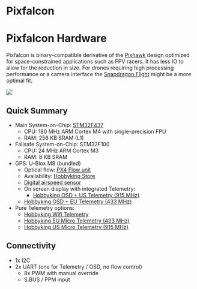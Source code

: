 # Pixfalcon

# Pixfalcon Hardware

Pixfalcon is binary-compatible derivative of the [Pixhawk](hardware-pixhawk.md) design optimized for space-constrained applications such as FPV racers. It has less IO to allow for the reduction in size. For drones requiring high processing performance or a camera interface the [Snapdragon Flight](hardware-snapdragon.md) might be a more optimal fit.

![](images/hardware/hardware-pixfalcon.png)

## Quick Summary

- Main System-on-Chip: [STM32F437](http://www.st.com/web/en/catalog/mmc/FM141/SC1169/SS1577/LN1789)
  - CPU: 180 MHz ARM Cortex M4 with single-precision FPU
  - RAM: 256 KB SRAM (L1)
- Failsafe System-on-Chip: STM32F100
  - CPU: 24 MHz ARM Cortex M3
  - RAM: 8 KB SRAM
- GPS: U-Blox M8 (bundled)
  - Optical flow: [PX4 Flow unit](http://www.hobbyking.com/hobbyking/store/__66308__HK_Pilot32_Optical_Flow_Kit_With_Sonar.html)
  - Availability: [Hobbyking Store](http://www.hobbyking.com/hobbyking/store/__86437__PixFalcon_Micro_PX4_Autopilot_plus_Micro_M8N_GPS_and_Mega_PBD_Power_Module.html)
  - [Digital airspeed sensor](http://www.hobbyking.com/hobbyking/store/__62752__HKPilot_32_Digital_Air_Speed_Sensor_And_Pitot_Tube_Set.html)
  - On screen display with integrated Telemetry:
    - [Hobbyking OSD + US Telemetry (915 MHz)](http://www.hobbyking.com/hobbyking/store/__74651__Micro_HKPilot_Telemetry_Radio_Module_with_On_Screen_Display_OSD_unit_915MHz_.html)
  - [Hobbyking OSD + EU Telemetry (433 MHz)](http://www.hobbyking.com/hobbyking/store/__74650__Micro_HKPilot_Telemetry_Radio_Module_with_On_Screen_Display_OSD_unit_433MHz_.html)
- Pure Telemetry options:
  - [Hobbyking Wifi Telemetry](http://www.hobbyking.com/hobbyking/store/__87841__APM_Pixhawk_Wireless_Wifi_Radio_Module.html)
  - [Hobbyking EU Micro Telemetry (433 MHz)](http://www.hobbyking.com/hobbyking/store/__74647__Micro_HKPilot_Telemetry_radio_Set_With_Integrated_PCB_Antenna_433Mhz.html)
  - [Hobbyking US Micro Telemetry (915 MHz)](http://www.hobbyking.com/hobbyking/store/__74648__Micro_HKPilot_Telemetry_radio_Set_With_Integrated_PCB_Antenna_915Mhz.html)

## Connectivity

- 1x I2C
- 2x UART (one for Telemetry / OSD, no flow control)
  - 8x PWM with manual override
  - S.BUS / PPM input